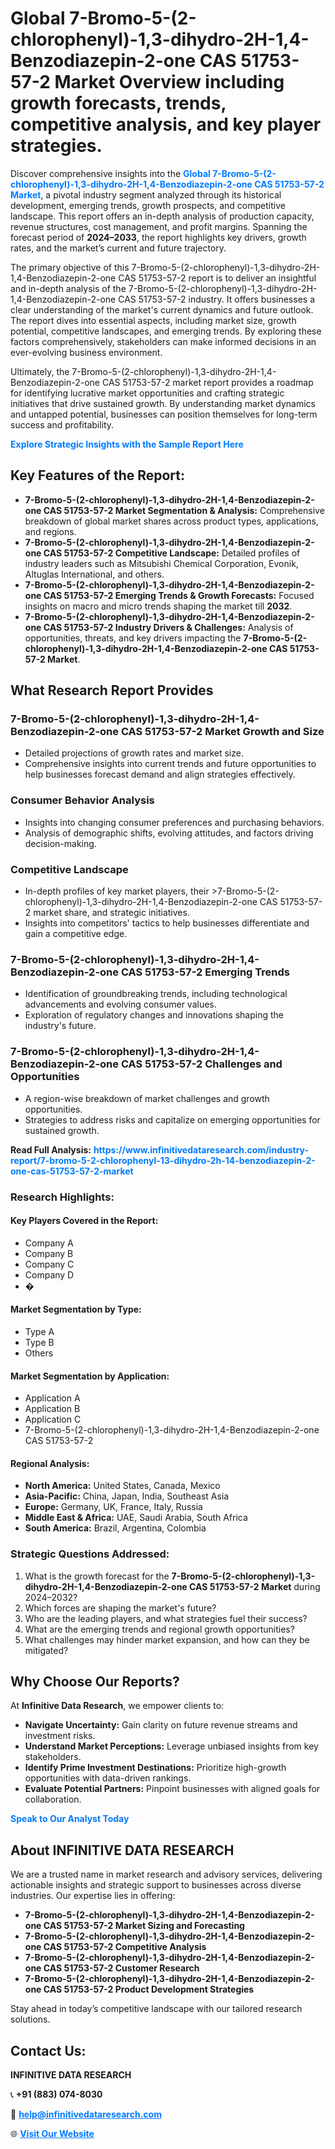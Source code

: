 <h1>Global 7-Bromo-5-(2-chlorophenyl)-1,3-dihydro-2H-1,4-Benzodiazepin-2-one CAS 51753-57-2 Market Overview including growth forecasts, trends, competitive analysis, and key player strategies.</h1>
<p>
Discover comprehensive insights into the 
<a href="https://www.infinitivedataresearch.com/industry-report/7-bromo-5-2-chlorophenyl-13-dihydro-2h-14-benzodiazepin-2-one-cas-51753-57-2-market" rel="dofollow" style="color: #007BFF; text-decoration: none;"><strong>Global 7-Bromo-5-(2-chlorophenyl)-1,3-dihydro-2H-1,4-Benzodiazepin-2-one CAS 51753-57-2 Market</strong></a>, a pivotal industry segment analyzed through its historical development, emerging trends, growth prospects, and competitive landscape. This report offers an in-depth analysis of production capacity, revenue structures, cost management, and profit margins. Spanning the forecast period of <strong>2024–2033</strong>, the report highlights key drivers, growth rates, and the market’s current and future trajectory.
</p>
<p>
The primary objective of this 7-Bromo-5-(2-chlorophenyl)-1,3-dihydro-2H-1,4-Benzodiazepin-2-one CAS 51753-57-2 report is to deliver an insightful and in-depth analysis of the 7-Bromo-5-(2-chlorophenyl)-1,3-dihydro-2H-1,4-Benzodiazepin-2-one CAS 51753-57-2 industry. It offers businesses a clear understanding of the market's current dynamics and future outlook. The report dives into essential aspects, including market size, growth potential, competitive landscapes, and emerging trends. By exploring these factors comprehensively, stakeholders can make informed decisions in an ever-evolving business environment.
</p>
<p>
Ultimately, the 7-Bromo-5-(2-chlorophenyl)-1,3-dihydro-2H-1,4-Benzodiazepin-2-one CAS 51753-57-2 market report provides a roadmap for identifying lucrative market opportunities and crafting strategic initiatives that drive sustained growth. By understanding market dynamics and untapped potential, businesses can position themselves for long-term success and profitability.
</p>
<p>
<a href="https://www.infinitivedataresearch.com/request-sample/reportId=103572" style="color: #007BFF; text-decoration: none;"><strong>Explore Strategic Insights with the Sample Report Here</strong></a>
</p>

<h2>Key Features of the Report:</h2>
<ul>
<li><strong>7-Bromo-5-(2-chlorophenyl)-1,3-dihydro-2H-1,4-Benzodiazepin-2-one CAS 51753-57-2 Market Segmentation & Analysis:</strong> Comprehensive breakdown of global market shares across product types, applications, and regions.</li>
<li><strong>7-Bromo-5-(2-chlorophenyl)-1,3-dihydro-2H-1,4-Benzodiazepin-2-one CAS 51753-57-2 Competitive Landscape:</strong> Detailed profiles of industry leaders such as Mitsubishi Chemical Corporation, Evonik, Altuglas International, and others.</li>
<li><strong>7-Bromo-5-(2-chlorophenyl)-1,3-dihydro-2H-1,4-Benzodiazepin-2-one CAS 51753-57-2 Emerging Trends & Growth Forecasts:</strong> Focused insights on macro and micro trends shaping the market till <strong>2032</strong>.</li>
<li><strong>7-Bromo-5-(2-chlorophenyl)-1,3-dihydro-2H-1,4-Benzodiazepin-2-one CAS 51753-57-2 Industry Drivers & Challenges:</strong> Analysis of opportunities, threats, and key drivers impacting the <strong>7-Bromo-5-(2-chlorophenyl)-1,3-dihydro-2H-1,4-Benzodiazepin-2-one CAS 51753-57-2 Market</strong>.</li>
</ul>

<h2>What Research Report Provides</h2>
<h3>7-Bromo-5-(2-chlorophenyl)-1,3-dihydro-2H-1,4-Benzodiazepin-2-one CAS 51753-57-2 Market Growth and Size</h3>
<ul>
<li>Detailed projections of growth rates and market size.</li>
<li>Comprehensive insights into current trends and future opportunities to help businesses forecast demand and align strategies effectively.</li>
</ul>

<h3>Consumer Behavior Analysis</h3>
<ul>
<li>Insights into changing consumer preferences and purchasing behaviors.</li>
<li>Analysis of demographic shifts, evolving attitudes, and factors driving decision-making.</li>
</ul>

<h3>Competitive Landscape</h3>
<ul>
<li>In-depth profiles of key market players, their >7-Bromo-5-(2-chlorophenyl)-1,3-dihydro-2H-1,4-Benzodiazepin-2-one CAS 51753-57-2 market share, and strategic initiatives.</li>
<li>Insights into competitors' tactics to help businesses differentiate and gain a competitive edge.</li>
</ul>

<h3>7-Bromo-5-(2-chlorophenyl)-1,3-dihydro-2H-1,4-Benzodiazepin-2-one CAS 51753-57-2 Emerging Trends</h3>
<ul>
<li>Identification of groundbreaking trends, including technological advancements and evolving consumer values.</li>
<li>Exploration of regulatory changes and innovations shaping the industry's future.</li>
</ul>

<h3>7-Bromo-5-(2-chlorophenyl)-1,3-dihydro-2H-1,4-Benzodiazepin-2-one CAS 51753-57-2 Challenges and Opportunities</h3>
<ul>
<li>A region-wise breakdown of market challenges and growth opportunities.</li>
<li>Strategies to address risks and capitalize on emerging opportunities for sustained growth.</li>
</ul>
<p><strong>Read Full Analysis:</strong> <a href="https://www.infinitivedataresearch.com/industry-report/7-bromo-5-2-chlorophenyl-13-dihydro-2h-14-benzodiazepin-2-one-cas-51753-57-2-market" rel="dofollow" style="color: #007BFF; text-decoration: none;"><strong>https://www.infinitivedataresearch.com/industry-report/7-bromo-5-2-chlorophenyl-13-dihydro-2h-14-benzodiazepin-2-one-cas-51753-57-2-market</strong></a></p>
<h3>Research Highlights:</h3>
<h4>Key Players Covered in the Report:</h4>
<ul><li>Company A</li><li>Company B</li><li>Company C</li><li>Company D</li><li>�</li></ul>
<h4>Market Segmentation by Type:</h4>
<ul><li>Type A</li><li>Type B</li><li>Others</li></ul>
<h4>Market Segmentation by Application:</h4>
<ul><li>Application A</li><li>Application B</li><li>Application C</li><li>7-Bromo-5-(2-chlorophenyl)-1,3-dihydro-2H-1,4-Benzodiazepin-2-one CAS 51753-57-2</li></ul>

<h4>Regional Analysis:</h4>
<ul>
<li><strong>North America:</strong> United States, Canada, Mexico</li>
<li><strong>Asia-Pacific:</strong> China, Japan, India, Southeast Asia</li>
<li><strong>Europe:</strong> Germany, UK, France, Italy, Russia</li>
<li><strong>Middle East & Africa:</strong> UAE, Saudi Arabia, South Africa</li>
<li><strong>South America:</strong> Brazil, Argentina, Colombia</li>
</ul>

<h3>Strategic Questions Addressed:</h3>
<ol>
<li>What is the growth forecast for the <strong>7-Bromo-5-(2-chlorophenyl)-1,3-dihydro-2H-1,4-Benzodiazepin-2-one CAS 51753-57-2 Market</strong> during 2024–2032?</li>
<li>Which forces are shaping the market's future?</li>
<li>Who are the leading players, and what strategies fuel their success?</li>
<li>What are the emerging trends and regional growth opportunities?</li>
<li>What challenges may hinder market expansion, and how can they be mitigated?</li>
</ol>

<h2>Why Choose Our Reports?</h2>
<p>At <strong>Infinitive Data Research</strong>, we empower clients to:</p>
<ul>
<li><strong>Navigate Uncertainty:</strong> Gain clarity on future revenue streams and investment risks.</li>
<li><strong>Understand Market Perceptions:</strong> Leverage unbiased insights from key stakeholders.</li>
<li><strong>Identify Prime Investment Destinations:</strong> Prioritize high-growth opportunities with data-driven rankings.</li>
<li><strong>Evaluate Potential Partners:</strong> Pinpoint businesses with aligned goals for collaboration.</li>
</ul>
<p><a href="https://www.infinitivedataresearch.com/industry-report/7-bromo-5-2-chlorophenyl-13-dihydro-2h-14-benzodiazepin-2-one-cas-51753-57-2-market" rel="dofollow" style="color: #007BFF; text-decoration: none;"><strong>Speak to Our Analyst Today</strong></a></p>

<h2>About INFINITIVE DATA RESEARCH</h2>
<p>We are a trusted name in market research and advisory services, delivering actionable insights and strategic support to businesses across diverse industries. Our expertise lies in offering:</p>
<ul>
<li><strong>7-Bromo-5-(2-chlorophenyl)-1,3-dihydro-2H-1,4-Benzodiazepin-2-one CAS 51753-57-2 Market Sizing and Forecasting</strong></li>
<li><strong>7-Bromo-5-(2-chlorophenyl)-1,3-dihydro-2H-1,4-Benzodiazepin-2-one CAS 51753-57-2 Competitive Analysis</strong></li>
<li><strong>7-Bromo-5-(2-chlorophenyl)-1,3-dihydro-2H-1,4-Benzodiazepin-2-one CAS 51753-57-2 Customer Research</strong></li>
<li><strong>7-Bromo-5-(2-chlorophenyl)-1,3-dihydro-2H-1,4-Benzodiazepin-2-one CAS 51753-57-2 Product Development Strategies</strong></li>
</ul>
<p>Stay ahead in today’s competitive landscape with our tailored research solutions.</p>

<h2>Contact Us:</h2>
<p><strong>INFINITIVE DATA RESEARCH</strong></p>
<p>📞 <strong>+91 (883) 074-8030</strong></p>
<p>📧 <strong><a href="mailto:help@infinitivedataresearch.com" style="color: #007BFF;">help@infinitivedataresearch.com</a></strong></p>
<p>🌐 <strong><a href="https://www.infinitivedataresearch.com" rel="dofollow" style="color: #007BFF;">Visit Our Website</a></strong></p>